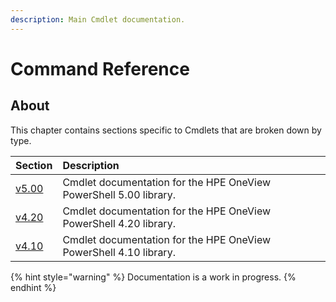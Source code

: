 ```yaml
---
description: Main Cmdlet documentation.
---
```


# Command Reference

## About

This chapter contains sections specific to Cmdlets that are broken down by type.

| Section | Description |
| :--- | :--- |
| [v5.00](https://github.com/HewlettPackard/POSH-HPOneView-docs/tree/14807606163f4a6223baa97aed9119da2c391363/docs/cmdlets/v5.00) | Cmdlet documentation for the HPE OneView PowerShell 5.00 library. |
| [v4.20](https://github.com/HewlettPackard/POSH-HPOneView-docs/tree/14807606163f4a6223baa97aed9119da2c391363/docs/cmdlets/v4.20) | Cmdlet documentation for the HPE OneView PowerShell 4.20 library. |
| [v4.10](https://github.com/HewlettPackard/POSH-HPOneView-docs/tree/14807606163f4a6223baa97aed9119da2c391363/docs/cmdlets/v4.10) | Cmdlet documentation for the HPE OneView PowerShell 4.10 library. |

{% hint style="warning" %}
Documentation is a work in progress.
{% endhint %}

